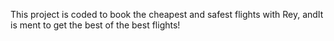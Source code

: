This project is coded to book the cheapest and safest flights with Rey, andIt is ment to get the best of the best flights!
